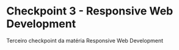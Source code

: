 # Checkpoint 3 - Responsive Web Development
Terceiro checkpoint da matéria Responsive Web Development
